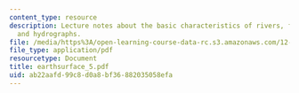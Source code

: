 ```yaml
---
content_type: resource
description: Lecture notes about the basic characteristics of rivers, fluvial hydrology,
  and hydrographs.
file: /media/https%3A/open-learning-course-data-rc.s3.amazonaws.com/12-090-the-environment-of-the-earths-surface-spring-2007/ab22aafd99c8d0a8bf36882035058efa_earthsurface_5.pdf
file_type: application/pdf
resourcetype: Document
title: earthsurface_5.pdf
uid: ab22aafd-99c8-d0a8-bf36-882035058efa
---
```

